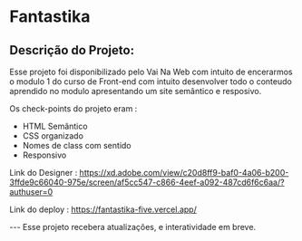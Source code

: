 <h1>Fantastika</h1>

<h2>Descrição do Projeto:</h2>

<p>Esse projeto foi disponibilizado pelo Vai Na Web com intuito de encerarmos o modulo 1 do curso de Front-end com intuito desenvolver todo o conteudo aprendido no modulo apresentando um site semântico e resposivo.

Os check-points do projeto eram :
- HTML Semântico
- CSS organizado
- Nomes de class com sentido
- Responsivo

Link do Designer : https://xd.adobe.com/view/c20d8ff9-baf0-4a06-b200-3ffde9c66040-975e/screen/af5cc547-c866-4eef-a092-487cd6f6c6aa/?authuser=0

Link do deploy : https://fantastika-five.vercel.app/

 --- Esse projeto recebera atualizações, e interatividade em breve. 

 </p>